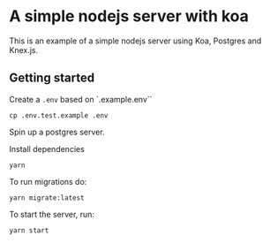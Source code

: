 # A simple nodejs server with koa

This is an example of a simple nodejs server using Koa, Postgres and Knex.js.

## Getting started

Create a `.env` based on `.example.env``

```
cp .env.test.example .env
```

Spin up a postgres server.

Install dependencies

```
yarn
```

To run migrations do:

```
yarn migrate:latest
```

To start the server, run:

```
yarn start
```
